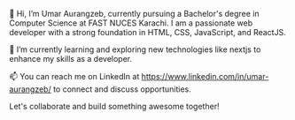 👋 Hi, I’m Umar Aurangzeb, currently pursuing a Bachelor's degree in Computer Science at FAST NUCES Karachi. I am a passionate web developer with a strong foundation in HTML, CSS, JavaScript, and ReactJS.

🌱 I’m currently learning and exploring new technologies like nextjs to enhance my skills as a developer.

📫 You can reach me on LinkedIn at https://www.linkedin.com/in/umar-aurangzeb/ to connect and discuss opportunities.

Let's collaborate and build something awesome together!
